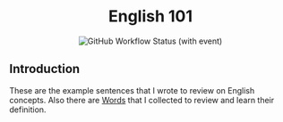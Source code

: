 <h1 align="center"> English 101 </h1>

<p align="center">
  <img alt="GitHub Workflow Status (with event)" src="https://img.shields.io/github/actions/workflow/status/1995parham-learning/english101/spell.yaml?style=for-the-badge&logo=github&label=Spell">
</p>

## Introduction

These are the example sentences that I wrote to review on English concepts.
Also there are [Words](./words.org) that I collected to review and learn their definition.
